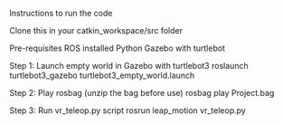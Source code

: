 Instructions to run the code

Clone this in your catkin_workspace/src folder

Pre-requisites
ROS installed
Python
Gazebo with turtlebot

Step 1: Launch empty world in Gazebo with turtlebot3
roslaunch turtlebot3_gazebo turtlebot3_empty_world.launch

Step 2: Play rosbag (unzip the bag before use)
rosbag play Project.bag

Step 3: Run vr_teleop.py script
rosrun leap_motion vr_teleop.py
